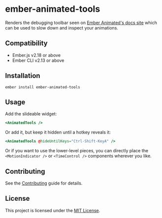 # ember-animated-tools

Renders the debugging toolbar seen on [Ember Animated's docs site](https://ember-animation.github.io/ember-animated) which can be used to slow down and inspect your animations.


Compatibility
------------------------------------------------------------------------------

* Ember.js v2.18 or above
* Ember CLI v2.13 or above


Installation
------------------------------------------------------------------------------

```
ember install ember-animated-tools
```


Usage
------------------------------------------------------------------------------

Add the slideable widget:

```hbs
<AnimatedTools />
```

Or add it, but keep it hidden until a hotkey reveals it:

```hbs
<AnimatedTools @hideUntilKeys="Ctrl-Shift-KeyA" />
```

Or if you want to use the lower-level pieces, you can directly place the `<MotionIndicator />` or `<TimeControl />` components wherever you like.



Contributing
------------------------------------------------------------------------------

See the [Contributing](CONTRIBUTING.md) guide for details.


License
------------------------------------------------------------------------------

This project is licensed under the [MIT License](LICENSE.md).
